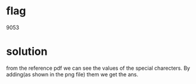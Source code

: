 # flag 
9053

# solution 
from the reference pdf we can see the values of the special charecters. 
By adding(as shown in the png file) them we get the ans.
